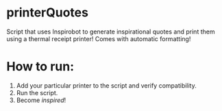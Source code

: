 # printerQuotes

Script that uses Inspirobot to generate inspirational quotes and print them using a thermal receipt printer! Comes with automatic formatting!

# How to run:

1. Add your particular printer to the script and verify compatibility.
2. Run the script.
3. Become *inspired*!
